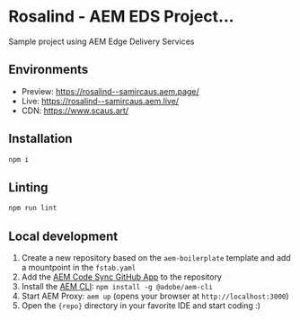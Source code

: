 # Rosalind - AEM EDS Project...
Sample project using AEM Edge Delivery Services 

## Environments
- Preview: https://rosalind--samircaus.aem.page/
- Live: https://rosalind--samircaus.aem.live/
- CDN: https://www.scaus.art/

## Installation

```sh
npm i
```

## Linting

```sh
npm run lint
```

## Local development

1. Create a new repository based on the `aem-boilerplate` template and add a mountpoint in the `fstab.yaml`
1. Add the [AEM Code Sync GitHub App](https://github.com/apps/aem-code-sync) to the repository
1. Install the [AEM CLI](https://github.com/adobe/helix-cli): `npm install -g @adobe/aem-cli`
1. Start AEM Proxy: `aem up` (opens your browser at `http://localhost:3000`)
1. Open the `{repo}` directory in your favorite IDE and start coding :)

